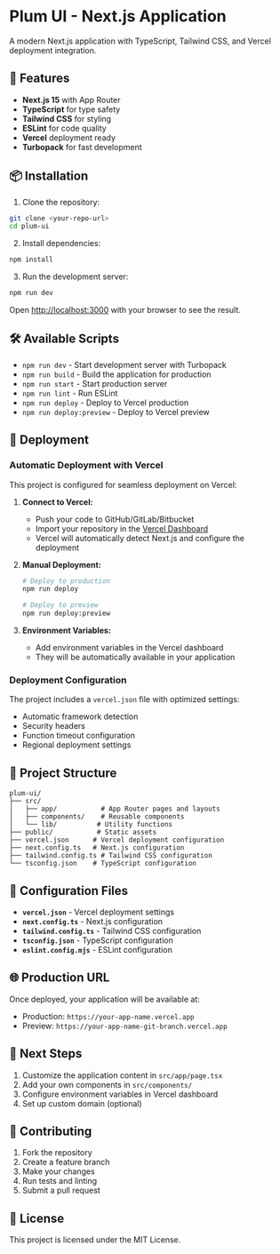 # Plum UI - Next.js Application

A modern Next.js application with TypeScript, Tailwind CSS, and Vercel deployment integration.

## 🚀 Features

- **Next.js 15** with App Router
- **TypeScript** for type safety
- **Tailwind CSS** for styling
- **ESLint** for code quality
- **Vercel** deployment ready
- **Turbopack** for fast development

## 📦 Installation

1. Clone the repository:
```bash
git clone <your-repo-url>
cd plum-ui
```

2. Install dependencies:
```bash
npm install
```

3. Run the development server:
```bash
npm run dev
```

Open [http://localhost:3000](http://localhost:3000) with your browser to see the result.

## 🛠️ Available Scripts

- `npm run dev` - Start development server with Turbopack
- `npm run build` - Build the application for production
- `npm run start` - Start production server
- `npm run lint` - Run ESLint
- `npm run deploy` - Deploy to Vercel production
- `npm run deploy:preview` - Deploy to Vercel preview

## 🚀 Deployment

### Automatic Deployment with Vercel

This project is configured for seamless deployment on Vercel:

1. **Connect to Vercel:**
   - Push your code to GitHub/GitLab/Bitbucket
   - Import your repository in the [Vercel Dashboard](https://vercel.com/dashboard)
   - Vercel will automatically detect Next.js and configure the deployment

2. **Manual Deployment:**
   ```bash
   # Deploy to production
   npm run deploy
   
   # Deploy to preview
   npm run deploy:preview
   ```

3. **Environment Variables:**
   - Add environment variables in the Vercel dashboard
   - They will be automatically available in your application

### Deployment Configuration

The project includes a `vercel.json` file with optimized settings:
- Automatic framework detection
- Security headers
- Function timeout configuration
- Regional deployment settings

## 📁 Project Structure

```
plum-ui/
├── src/
│   ├── app/           # App Router pages and layouts
│   ├── components/    # Reusable components
│   └── lib/          # Utility functions
├── public/           # Static assets
├── vercel.json      # Vercel deployment configuration
├── next.config.ts   # Next.js configuration
├── tailwind.config.ts # Tailwind CSS configuration
└── tsconfig.json    # TypeScript configuration
```

## 🔧 Configuration Files

- **`vercel.json`** - Vercel deployment settings
- **`next.config.ts`** - Next.js configuration
- **`tailwind.config.ts`** - Tailwind CSS configuration
- **`tsconfig.json`** - TypeScript configuration
- **`eslint.config.mjs`** - ESLint configuration

## 🌐 Production URL

Once deployed, your application will be available at:
- Production: `https://your-app-name.vercel.app`
- Preview: `https://your-app-name-git-branch.vercel.app`

## 📝 Next Steps

1. Customize the application content in `src/app/page.tsx`
2. Add your own components in `src/components/`
3. Configure environment variables in Vercel dashboard
4. Set up custom domain (optional)

## 🤝 Contributing

1. Fork the repository
2. Create a feature branch
3. Make your changes
4. Run tests and linting
5. Submit a pull request

## 📄 License

This project is licensed under the MIT License.
